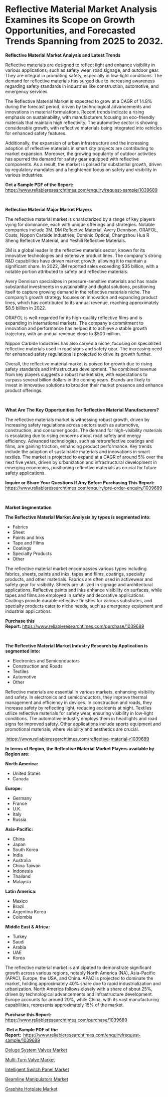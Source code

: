<p><h1>Reflective Material Market Analysis Examines its Scope on Growth Opportunities, and Forecasted Trends Spanning from 2025 to 2032.</h1></p><p><strong>Reflective Material Market Analysis and Latest Trends</strong></p>
<p><p>Reflective materials are designed to reflect light and enhance visibility in various applications, such as safety wear, road signage, and outdoor gear. They are integral in promoting safety, especially in low-light conditions. The demand for reflective materials has surged due to increasing awareness regarding safety standards in industries like construction, automotive, and emergency services.</p><p>The Reflective Material Market is expected to grow at a CAGR of 14.8% during the forecast period, driven by technological advancements and innovations in material formulations. Recent trends indicate a rising emphasis on sustainability, with manufacturers focusing on eco-friendly materials that maintain high reflectivity. The automotive sector is showing considerable growth, with reflective materials being integrated into vehicles for enhanced safety features.</p><p>Additionally, the expansion of urban infrastructure and the increasing adoption of reflective materials in smart city projects are contributing to market expansion. Moreover, the growing popularity of outdoor activities has spurred the demand for safety gear equipped with reflective components. As a result, the market is poised for substantial growth, driven by regulatory mandates and a heightened focus on safety and visibility in various industries.</p></p>
<p><strong>Get a Sample PDF of the Report:&nbsp;</strong> <a href="https://www.reliableresearchtimes.com/enquiry/request-sample/1039689?utm_campaign=2641&utm_medium=2&utm_source=Github&utm_content=ia&utm_term=31032025&utm_id=reflective-material">https://www.reliableresearchtimes.com/enquiry/request-sample/1039689</a></p>
<p>&nbsp;</p>
<p><strong>Reflective Material Major Market Players</strong></p>
<p><p>The reflective material market is characterized by a range of key players vying for dominance, each with unique offerings and strategies. Notable companies include 3M, DM Reflective Material, Avery Dennison, ORAFOL, Coats, Nippon Carbide Industries, Dominic Optical, Changzhou Hua R Sheng Reflective Material, and Yeshili Reflective Materials.</p><p>3M is a global leader in the reflective materials sector, known for its innovative technologies and extensive product lines. The company's strong R&D capabilities have driven market growth, allowing it to maintain a significant share. In 2022, 3M reported sales exceeding $35 billion, with a notable portion attributed to safety and reflective materials.</p><p>Avery Dennison specializes in pressure-sensitive materials and has made substantial investments in sustainability and digital solutions, positioning itself to capture growing demand in the reflective materials niche. The company’s growth strategy focuses on innovation and expanding product lines, which has contributed to its annual revenue, reaching approximately $8.5 billion in 2022.</p><p>ORAFOL is well-regarded for its high-quality reflective films and is expanding in international markets. The company's commitment to innovation and performance has helped it to achieve a stable growth trajectory, with an annual revenue close to $500 million.</p><p>Nippon Carbide Industries has also carved a niche, focusing on specialized reflective materials used in road signs and safety gear. The increasing need for enhanced safety regulations is projected to drive its growth further.</p><p>Overall, the reflective material market is poised for growth due to rising safety standards and infrastructure development. The combined revenue from key players suggests a robust market size, with expectations to surpass several billion dollars in the coming years. Brands are likely to invest in innovative solutions to broaden their market presence and enhance product offerings.</p></p>
<p>&nbsp;</p>
<p><strong>What Are The Key Opportunities For Reflective Material Manufacturers?</strong></p>
<p><p>The reflective materials market is witnessing robust growth, driven by increasing safety regulations across sectors such as automotive, construction, and consumer goods. The demand for high-visibility materials is escalating due to rising concerns about road safety and energy efficiency. Advanced technologies, such as retroreflective coatings and films, are gaining traction, enhancing product performance. Key trends include the adoption of sustainable materials and innovations in smart textiles. The market is projected to expand at a CAGR of around 5% over the next five years, driven by urbanization and infrastructural development in emerging economies, positioning reflective materials as crucial for future safety applications.</p></p>
<p><strong>Inquire or Share Your Questions If Any Before Purchasing This Report:</strong> <a href="https://www.reliableresearchtimes.com/enquiry/pre-order-enquiry/1039689?utm_campaign=2641&utm_medium=2&utm_source=Github&utm_content=ia&utm_term=31032025&utm_id=reflective-material">https://www.reliableresearchtimes.com/enquiry/pre-order-enquiry/1039689</a></p>
<p>&nbsp;</p>
<p><strong>Market Segmentation</strong></p>
<p><strong>The Reflective Material Market Analysis by types is segmented into:</strong></p>
<p><ul><li>Fabrics</li><li>Sheet</li><li>Paints and Inks</li><li>Tape and Films</li><li>Coatings</li><li>Specialty Products</li><li>Other</li></ul></p>
<p><p>The reflective material market encompasses various types including fabrics, sheets, paints and inks, tapes and films, coatings, specialty products, and other materials. Fabrics are often used in activewear and safety gear for visibility. Sheets are utilized in signage and architectural applications. Reflective paints and inks enhance visibility on surfaces, while tapes and films are employed in safety and decorative applications. Coatings provide durable reflective finishes for various substrates, and specialty products cater to niche needs, such as emergency equipment and industrial applications.</p></p>
<p><strong>Purchase this Report:&nbsp;</strong><a href="https://www.reliableresearchtimes.com/purchase/1039689?utm_campaign=2641&utm_medium=2&utm_source=Github&utm_content=ia&utm_term=31032025&utm_id=reflective-material">https://www.reliableresearchtimes.com/purchase/1039689</a></p>
<p>&nbsp;</p>
<p><strong>The Reflective Material Market Industry Research by Application is segmented into:</strong></p>
<p><ul><li>Electronics and Semiconductors</li><li>Construction and Roads</li><li>Textiles</li><li>Automotive</li><li>Other</li></ul></p>
<p><p>Reflective materials are essential in various markets, enhancing visibility and safety. In electronics and semiconductors, they improve thermal management and efficiency in devices. In construction and roads, they increase safety by reflecting light, reducing accidents at night. Textiles utilize reflective materials for safety wear, ensuring visibility in low-light conditions. The automotive industry employs them in headlights and road signs for improved safety. Other applications include sports equipment and promotional materials, where visibility and aesthetics are crucial.</p></p>
<p><a href="https://www.reliableresearchtimes.com/reflective-material-r1039689?utm_campaign=2641&utm_medium=2&utm_source=Github&utm_content=ia&utm_term=31032025&utm_id=reflective-material">&nbsp;https://www.reliableresearchtimes.com/reflective-material-r1039689</a></p>
<p><strong>In terms of Region, the Reflective Material Market Players available by Region are:</strong></p>
<p>
    <p> <strong> North America: </strong>
        <ul>
            <li>United States</li>
            <li>Canada</li>
        </ul>
        </p> 
    <p> <strong> Europe: </strong>
        <ul>
            <li>Germany</li>
            <li>France</li>
            <li>U.K.</li>
            <li>Italy</li>
            <li>Russia</li>
        </ul>
        </p> 
    <p> <strong> Asia-Pacific: </strong>
        <ul>
            <li>China</li>
            <li>Japan</li>
            <li>South Korea</li>
            <li>India</li>
            <li>Australia</li>
            <li>China Taiwan</li>
            <li>Indonesia</li>
            <li>Thailand</li>
            <li>Malaysia</li>
        </ul>
        </p> 
    <p> <strong> Latin America: </strong>
        <ul>
            <li>Mexico</li>
            <li>Brazil</li>
            <li>Argentina Korea</li>
            <li>Colombia</li>
        </ul>
        </p> 
    <p> <strong> Middle East & Africa: </strong>
        <ul>
            <li>Turkey</li>
            <li>Saudi</li>
            <li>Arabia</li>
            <li>UAE</li>
            <li>Korea</li>
        </ul>
    </p>
    </p>
<p><p>The reflective material market is anticipated to demonstrate significant growth across various regions, notably North America (NA), Asia-Pacific (APAC), Europe, the USA, and China. APAC is projected to dominate the market, holding approximately 40% share due to rapid industrialization and urbanization. North America follows closely with a share of about 25%, driven by technological advancements and infrastructure development. Europe accounts for around 20%, while China, with its vast manufacturing capabilities, represents approximately 15% of the market.</p></p>
<p><strong>Purchase this Report: </strong><a href="https://www.reliableresearchtimes.com/purchase/1039689?utm_campaign=2641&utm_medium=2&utm_source=Github&utm_content=ia&utm_term=31032025&utm_id=reflective-material">https://www.reliableresearchtimes.com/purchase/1039689</a></p>
<p>&nbsp;<strong>Get a Sample PDF of the Report:&nbsp;&nbsp;</strong><a href="https://www.reliableresearchtimes.com/enquiry/request-sample/1039689?utm_campaign=2641&utm_medium=2&utm_source=Github&utm_content=ia&utm_term=31032025&utm_id=reflective-material">https://www.reliableresearchtimes.com/enquiry/request-sample/1039689</a></p>
<p><strong></strong></p>
<p><p><a href="https://www.linkedin.com/pulse/deluge-system-valves-market-forecast-2025-2032-anticipating-bdibf?utm_campaign=2641&utm_medium=2&utm_source=Github&utm_content=ia&utm_term=31032025&utm_id=reflective-material">Deluge System Valves Market</a></p><p><a href="https://www.linkedin.com/pulse/global-multi-turn-valve-market-forecast-2025-2032-expected-cagr-kaxrc?utm_campaign=2641&utm_medium=2&utm_source=Github&utm_content=ia&utm_term=31032025&utm_id=reflective-material">Multi-Turn Valve Market</a></p><p><a href="https://www.linkedin.com/pulse/intelligent-switch-panel-market-size-experiencing-steady-growth-qgw8f?utm_campaign=2641&utm_medium=2&utm_source=Github&utm_content=ia&utm_term=31032025&utm_id=reflective-material">Intelligent Switch Panel Market</a></p><p><a href="https://www.linkedin.com/pulse/beamline-manipulators-market-trendssector-overview-andmarket-6c4ff?utm_campaign=2641&utm_medium=2&utm_source=Github&utm_content=ia&utm_term=31032025&utm_id=reflective-material">Beamline Manipulators Market</a></p><p><a href="https://www.linkedin.com/pulse/information-trends-significant-market-drivers-obstacles-graphite-icyif?utm_campaign=2641&utm_medium=2&utm_source=Github&utm_content=ia&utm_term=31032025&utm_id=reflective-material">Graphite Hotplate Market</a></p></p>